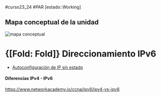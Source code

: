 #curso23_24 #PAR [estado::Working]


## Mapa conceptual de la unidad
![mapa conceptual](https://luiscastelar.duckdns.org/2023/assets/PAR/UT2_MapaConceptual.jpg)

# {[Fold: Fold]} Direccionamiento IPv6




+ [Autoconfiguración de IP sin estado](https://www.networkacademy.io/ccna/ipv6/stateless-address-autoconfiguration-slaac)

#### Diferencias IPv4 - IPv6
https://www.networkacademy.io/ccna/ipv6/ipv4-vs-ipv6
